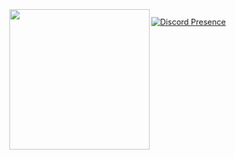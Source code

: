 <img align="left" src="https://cdn.discordapp.com/attachments/935547174421430302/968500776639021056/Gif56.gif" width="250" /> 

[![Discord Presence](https://lanyard.cnrad.dev/api/588685328068378636)](https://discord.com/users/588685328068378636)



